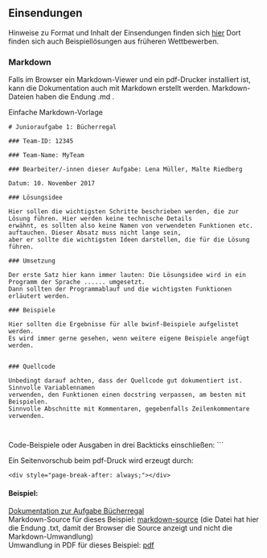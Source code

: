 ## Einsendungen

Hinweise zu Format und Inhalt der Einsendungen finden sich [hier](https://bwinf.de/bundeswettbewerb/tipps/#c5970)
Dort finden sich auch Beispiellösungen aus früheren Wettbewerben.

### Markdown

Falls im Browser ein Markdown-Viewer und ein pdf-Drucker installiert ist, kann die Dokumentation auch mit
Markdown erstellt werden. Markdown-Dateien haben die Endung .md .

Einfache Markdown-Vorlage

```
# Junioraufgabe 1: Bücherregal

### Team-ID: 12345

### Team-Name: MyTeam

### Bearbeiter/-innen dieser Aufgabe: Lena Müller, Malte Riedberg

Datum: 10. November 2017

### Lösungsidee

Hier sollen die wichtigsten Schritte beschrieben werden, die zur Lösung führen. Hier werden keine technische Details 
erwähnt, es sollten also keine Namen von verwendeten Funktionen etc. auftauchen. Dieser Absatz muss nicht lange sein,
aber er sollte die wichtigsten Ideen darstellen, die für die Lösung führen.

### Umsetzung

Der erste Satz hier kann immer lauten: Die Lösungsidee wird in ein Programm der Sprache ...... umgesetzt.
Dann sollten der Programmablauf und die wichtigsten Funktionen erläutert werden. 

### Beispiele

Hier sollten die Ergebnisse für alle bwinf-Beispiele aufgelistet werden.
Es wird immer gerne gesehen, wenn weitere eigene Beispiele angefügt werden. 


### Quellcode

Unbedingt darauf achten, dass der Quellcode gut dokumentiert ist. Sinnvolle Variablennamen
verwenden, den Funktionen einen docstring verpassen, am besten mit Beispielen.
Sinnvolle Abschnitte mit Kommentaren, gegebenfalls Zeilenkommentare verwenden.



```

Code-Beispiele oder Ausgaben in drei Backticks einschließen: ```

Ein Seitenvorschub beim pdf-Druck wird erzeugt durch:

```
<div style="page-break-after: always;"></div>
```

#### Beispiel:
[Dokumentation zur Aufgabe Bücherregal](./buecherregal/buecherregal_docu.md) <br>
Markdown-Source für dieses Beispiel: [markdown-source](./buecherregal/buecherregal_docu.txt) (die Datei hat hier die Endung .txt, damit der Browser die Source anzeigt und nicht die Markdown-Umwandlung) <br>
Umwandlung in PDF für dieses Beispiel: [pdf](./buecherregal/buecherregal_einsendung.pdf)



